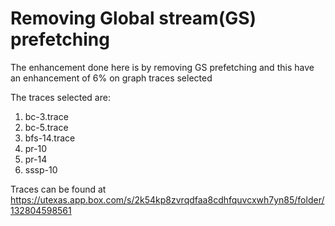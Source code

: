 # Removing Global stream(GS) prefetching

The enhancement done here is by removing GS prefetching and this have an enhancement of 6% on graph traces selected

The traces selected are:
1. bc-3.trace
2. bc-5.trace
3. bfs-14.trace
4. pr-10
5. pr-14
6. sssp-10

Traces can be found at https://utexas.app.box.com/s/2k54kp8zvrqdfaa8cdhfquvcxwh7yn85/folder/132804598561
